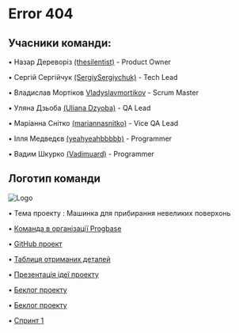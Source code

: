 # Error 404


## Учасники команди:


• Назар Дереворіз [(thesilentist)](https://github.com/thesilentist)  - Product Owner

• Сергій Сергійчук [(SergiySergiychuk)](https://github.com/SergiySergiychuk)  - Tech Lead

• Владислав Мортіков [Vladyslavmortikov](https://github.com/Vladyslavmortikov)  - Scrum Master

• Уляна Дзьоба [(Uliana Dzyoba)](https://github.com/uliana-dzyoba)  - QA Lead

• Маріанна Снітко [(mariannasnitko)](https://github.com/mariannasnitko)  - Vice QA Lead

• Ілля Медведєв [(yeahyeahbbbbb)](https://github.com/yeahyeahbbbbb)  - Programmer

• Вадим Шкурко [(Vadimuard)](https://github.com/Vadimuard)  - Programmer





## Логотип команди  

  ![Logo](https://i.stack.imgur.com/Esppm.png)



• Тема проекту : Машинка для прибирання невеликих поверхонь

• [Команда в організації Progbase](https://github.com/orgs/progbase/teams/error-404)

• [GitHub проект](https://github.com/orgs/progbase/projects/7)

• [Таблиця  отриманих деталей](https://docs.google.com/spreadsheets/d/16fzgbMDlDMzkRPJ2Xh15YEYkxyKOdK2a3I6qHyqXfbA/edit)

• [Презентація ідеї проекту](https://docs.google.com/presentation/d/1YO2xilD2_seK3neOtgq9rkWlmZL25QIxMGlk7SCvu7w/edit#slide=id.p8)

• [Беклог проекту](https://docs.google.com/spreadsheets/d/1ud2zNyc9ojFkFjIPI_m4nYJfmHwvjubMPevsCUJ6YEs/edit#gid=316488879)

• [Беклог проекту](https://docs.google.com/spreadsheets/d/1ud2zNyc9ojFkFjIPI_m4nYJfmHwvjubMPevsCUJ6YEs/edit#gid=316488879)

• [Спринт 1](https://docs.google.com/document/d/1BWS7XS6fTFQT4FantMHRSR289QfFkTq4p-8IpyJgImM/edit)

